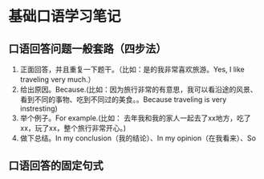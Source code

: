 # 基础口语学习笔记
## 口语回答问题一般套路（四步法）
1. 正面回答，并且重复一下题干。（比如：是的我非常喜欢旅游。Yes, I like traveling very much.）
2. 给出原因。Because.(比如：因为旅行非常的有意思，我可以看沿途的风景、看到不同的事物、吃到不同过的美食。。Because traveling is very instresting)
3. 举个例子。For example.(比如： 去年我和我的家人一起去了xx地方，吃了xx，玩了xx，整个旅行非常开心。)
4. 做下总结。In my conclusion（我的结论）、In my opinion（在我看来）、So

## 口语回答的固定句式

